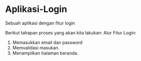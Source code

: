 # Aplikasi-Login
Sebuah aplikasi dengan fitur login

Berikut tahapan proses yang akan kita lakukan:
Alur Fitur Login:
1. Memasukkan email dan password
2. Memvalidasi masukan.
3. Menampilkan halaman beranda.
